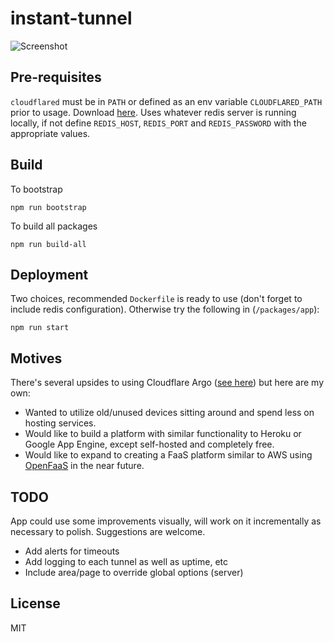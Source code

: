 # instant-tunnel
![Screenshot](https://user-images.githubusercontent.com/24352255/95298441-9dfc1b80-086b-11eb-8667-34afc3d398b5.png)

## Pre-requisites
`cloudflared` must be in `PATH` or defined as an env variable `CLOUDFLARED_PATH` prior to usage. Download [here](https://developers.cloudflare.com/argo-tunnel/downloads).
Uses whatever redis server is running locally, if not define `REDIS_HOST`, `REDIS_PORT` and `REDIS_PASSWORD` with the appropriate values.

## Build
To bootstrap

    npm run bootstrap

To build all packages

    npm run build-all

## Deployment
Two choices, recommended `Dockerfile` is ready to use (don't forget to include redis configuration). Otherwise try the following in (`/packages/app`):

    npm run start

## Motives
There's several upsides to using Cloudflare Argo ([see here](https://www.cloudflare.com/products/argo-smart-routing/)) but here are my own:
- Wanted to utilize old/unused devices sitting around and spend less on hosting services.
- Would like to build a platform with similar functionality to Heroku or Google App Engine, except self-hosted and completely free.
- Would like to expand to creating a FaaS platform similar to AWS using [OpenFaaS](https://github.com/openfaas/faas) in the near future.

## TODO
App could use some improvements visually, will work on it incrementally as necessary to polish. Suggestions are welcome. 
- Add alerts for timeouts
- Add logging to each tunnel as well as uptime, etc
- Include area/page to override global options (server)

## License
MIT